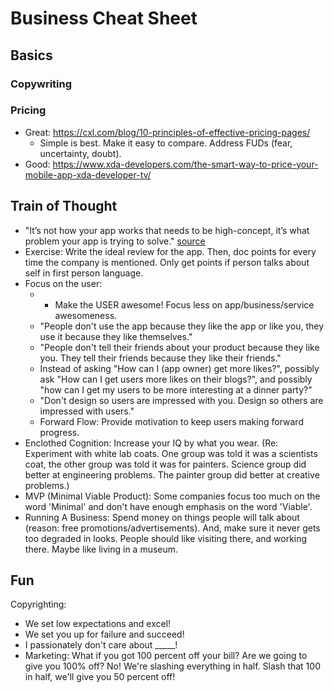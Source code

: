 # Business Cheat Sheet



## Basics

### Copywriting

### Pricing
- Great: https://cxl.com/blog/10-principles-of-effective-pricing-pages/
    - Simple is best. Make it easy to compare. Address FUDs (fear, uncertainty, doubt).
- Good: https://www.xda-developers.com/the-smart-way-to-price-your-mobile-app-xda-developer-tv/



## Train of Thought
- "It’s not how your app works that needs to be high-concept, it’s what problem your app is trying to solve." [source](https://medium.com/the-year-of-the-looking-glass/build-a-product-with-a-high-concept-problem-c6d405cb1e89#.gx92mgtf5)
- Exercise: Write the ideal review for the app. Then, doc points for every time the company is mentioned. Only get points if person talks about self in first person language.
- Focus on the user:
    - - Make the USER awesome! Focus less on app/business/service awesomeness.
    - "People don't use the app because they like the app or like you, they use it because they like themselves."
    - "People don't tell their friends about your product because they like you. They tell their friends because they like their friends."
    - Instead of asking "How can I (app owner) get more likes?", possibly ask "How can I get users more likes on their blogs?", and possibly "how can I get my users to be more interesting at a dinner party?"
    - "Don't design so users are impressed with you. Design so others are impressed with users."
    - Forward Flow: Provide motivation to keep users making forward progress.
- Enclothed Cognition: Increase your IQ by what you wear. (Re: Experiment with white lab coats. One group was told it was a scientists coat, the other group was told it was for painters. Science group did better at engineering problems. The painter group did better at creative problems.)
- MVP (Minimal Viable Product): Some companies focus too much on the word 'Minimal' and don't have enough emphasis on the word 'Viable'.
- Running A Business: Spend money on things people will talk about (reason: free promotions/advertisements). And, make sure it never gets too degraded in looks. People should like visiting there, and working there. Maybe like living in a museum.



## Fun
Copyrighting:
- We set low expectations and excel!
- We set you up for failure and succeed!
- I passionately don't care about _____!
- Marketing: What if you got 100 percent off your bill? Are we going to give you 100% off? No! We're slashing everything in half. Slash that 100 in half, we'll give you 50 percent off!
